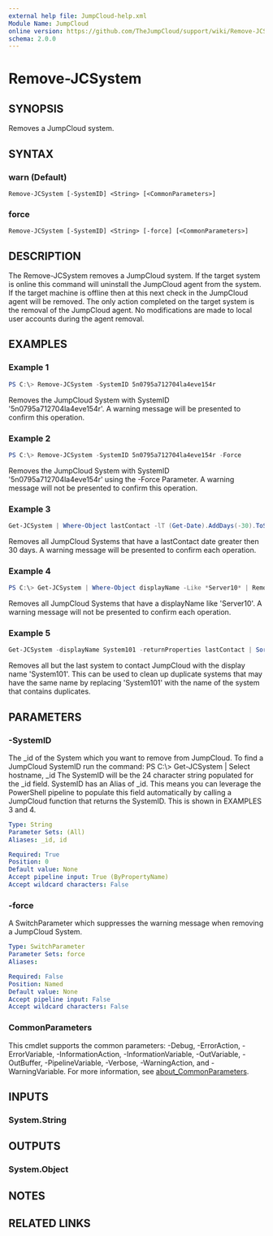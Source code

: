 ```yaml
---
external help file: JumpCloud-help.xml
Module Name: JumpCloud
online version: https://github.com/TheJumpCloud/support/wiki/Remove-JCSystem
schema: 2.0.0
---
```


# Remove-JCSystem

## SYNOPSIS
Removes a JumpCloud system.

## SYNTAX

### warn (Default)
```
Remove-JCSystem [-SystemID] <String> [<CommonParameters>]
```

### force
```
Remove-JCSystem [-SystemID] <String> [-force] [<CommonParameters>]
```

## DESCRIPTION
The Remove-JCSystem removes a JumpCloud system. If the target system is online this command will uninstall the JumpCloud agent from the system. If the target machine is offline then at this next check in the JumpCloud agent will be removed. The only action completed on the target system is the removal of the JumpCloud agent. No modifications are made to local user accounts during the agent removal.

## EXAMPLES

### Example 1
```powershell
PS C:\> Remove-JCSystem -SystemID 5n0795a712704la4eve154r
```

Removes the JumpCloud System with SystemID '5n0795a712704la4eve154r'. A warning message will be presented to confirm this operation.

### Example 2
```powershell
PS C:\> Remove-JCSystem -SystemID 5n0795a712704la4eve154r -Force
```

Removes the JumpCloud System with SystemID '5n0795a712704la4eve154r' using the -Force Parameter. A warning message will not be presented to confirm this operation.

### Example 3
```powershell
Get-JCSystem | Where-Object lastContact -lT (Get-Date).AddDays(-30).ToString('yyy-MM-ddTHH:MM:ss') | Remove-JCSystem
```

Removes all JumpCloud Systems that have a lastContact date greater then 30 days. A warning message will be presented to confirm each operation.

### Example 4
```powershell
PS C:\> Get-JCSystem | Where-Object displayName -Like *Server10* | Remove-JCSystem -force
```

Removes all JumpCloud Systems that have a displayName like 'Server10'. A warning message will not be presented to confirm each operation.

### Example 5

```PowerShell
Get-JCSystem -displayName System101 -returnProperties lastContact | Sort-Object lastContact -Descending | Select * -Skip 1 | Remove-JCSystem -force
```

Removes all but the last system to contact JumpCloud with the display name 'System101'. This can be used to clean up duplicate systems that may have the same name by replacing 'System101' with the name of the system that contains duplicates.

## PARAMETERS

### -SystemID
The _id of the System which you want to remove from JumpCloud.
To find a JumpCloud SystemID run the command: PS C:\\\> Get-JCSystem | Select hostname, _id
The SystemID will be the 24 character string populated for the _id field.
SystemID has an Alias of _id.
This means you can leverage the PowerShell pipeline to populate this field automatically by calling a JumpCloud function that returns the SystemID.
This is shown in EXAMPLES 3 and 4.

```yaml
Type: String
Parameter Sets: (All)
Aliases: _id, id

Required: True
Position: 0
Default value: None
Accept pipeline input: True (ByPropertyName)
Accept wildcard characters: False
```

### -force
A SwitchParameter which suppresses the warning message when removing a JumpCloud System.

```yaml
Type: SwitchParameter
Parameter Sets: force
Aliases:

Required: False
Position: Named
Default value: None
Accept pipeline input: False
Accept wildcard characters: False
```

### CommonParameters
This cmdlet supports the common parameters: -Debug, -ErrorAction, -ErrorVariable, -InformationAction, -InformationVariable, -OutVariable, -OutBuffer, -PipelineVariable, -Verbose, -WarningAction, and -WarningVariable. For more information, see [about_CommonParameters](http://go.microsoft.com/fwlink/?LinkID=113216).

## INPUTS

### System.String
## OUTPUTS

### System.Object
## NOTES

## RELATED LINKS
